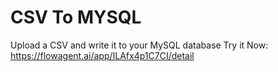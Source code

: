 # CSV To MYSQL
Upload a CSV and write it to your MySQL database
Try it Now: https://flowagent.ai/app/ILAfx4p1C7CI/detail
